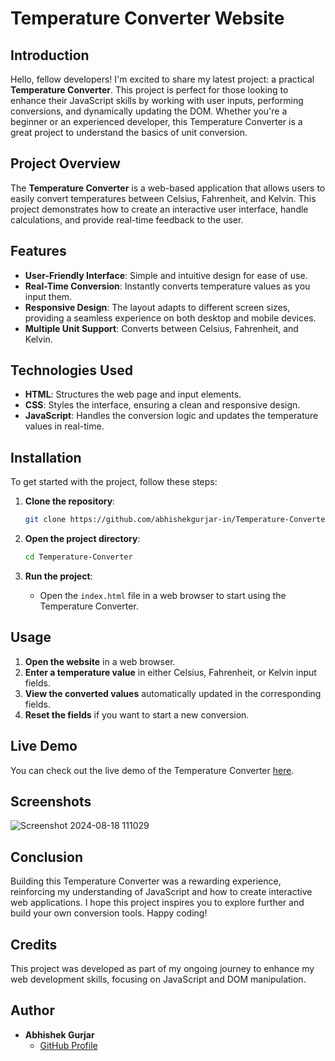 # Temperature Converter Website 

## Introduction

Hello, fellow developers! I'm excited to share my latest project: a practical **Temperature Converter**. This project is perfect for those looking to enhance their JavaScript skills by working with user inputs, performing conversions, and dynamically updating the DOM. Whether you're a beginner or an experienced developer, this Temperature Converter is a great project to understand the basics of unit conversion.

## Project Overview

The **Temperature Converter** is a web-based application that allows users to easily convert temperatures between Celsius, Fahrenheit, and Kelvin. This project demonstrates how to create an interactive user interface, handle calculations, and provide real-time feedback to the user.

## Features

- **User-Friendly Interface**: Simple and intuitive design for ease of use.
- **Real-Time Conversion**: Instantly converts temperature values as you input them.
- **Responsive Design**: The layout adapts to different screen sizes, providing a seamless experience on both desktop and mobile devices.
- **Multiple Unit Support**: Converts between Celsius, Fahrenheit, and Kelvin.

## Technologies Used

- **HTML**: Structures the web page and input elements.
- **CSS**: Styles the interface, ensuring a clean and responsive design.
- **JavaScript**: Handles the conversion logic and updates the temperature values in real-time.


## Installation

To get started with the project, follow these steps:

1. **Clone the repository**:
    ```bash
    git clone https://github.com/abhishekgurjar-in/Temperature-Converter.git
    ```

2. **Open the project directory**:
    ```bash
    cd Temperature-Converter
    ```

3. **Run the project**:
    - Open the `index.html` file in a web browser to start using the Temperature Converter.

## Usage

1. **Open the website** in a web browser.
2. **Enter a temperature value** in either Celsius, Fahrenheit, or Kelvin input fields.
3. **View the converted values** automatically updated in the corresponding fields.
4. **Reset the fields** if you want to start a new conversion.



## Live Demo

You can check out the live demo of the Temperature Converter [here](https://abhishekgurjar-in.github.io/Temperature-Converter/).

## Screenshots 
![Screenshot 2024-08-18 111029](https://github.com/user-attachments/assets/8b644976-c30d-4235-8d81-8098277aca5a)


## Conclusion

Building this Temperature Converter was a rewarding experience, reinforcing my understanding of JavaScript and how to create interactive web applications. I hope this project inspires you to explore further and build your own conversion tools. Happy coding!

## Credits

This project was developed as part of my ongoing journey to enhance my web development skills, focusing on JavaScript and DOM manipulation.

## Author

- **Abhishek Gurjar**
  - [GitHub Profile](https://github.com/abhishekgurjar-in)

